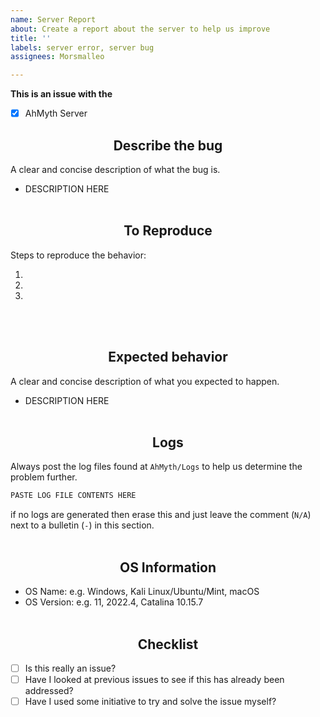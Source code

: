 ```yaml
---
name: Server Report
about: Create a report about the server to help us improve
title: ''
labels: server error, server bug
assignees: Morsmalleo

---
```


**This is an issue with the**
- [x] AhMyth Server

## <div align="center">**Describe the bug**</div>
A clear and concise description of what the bug is.

- DESCRIPTION HERE
<br></br>
## <div align="center">**To Reproduce**</div>
Steps to reproduce the behavior:

1. 
2. 
3. 
<br></br>

## <div align="center">**Expected behavior**</div>
A clear and concise description of what you expected to happen.

- DESCRIPTION HERE
<br></br>

## <div align="center">**Logs**</div>
Always post the log files found at `AhMyth/Logs` to help us determine the problem further.
```zsh
PASTE LOG FILE CONTENTS HERE
```
if no logs are generated then erase this and just leave the comment (`N/A`) next to a bulletin (`-`) in this section.
<br></br>

## <div align="center">**OS Information**</div>
 - OS Name: e.g. Windows, Kali Linux/Ubuntu/Mint, macOS
- OS Version: e.g. 11, 2022.4, Catalina 10.15.7
<br></br>

## <div align="center">**Checklist**</div>
 - [ ] Is this really an issue?
 - [ ] Have I looked at previous issues to see if this has already been addressed?
 - [ ] Have I used some initiative to try and solve the issue myself?
